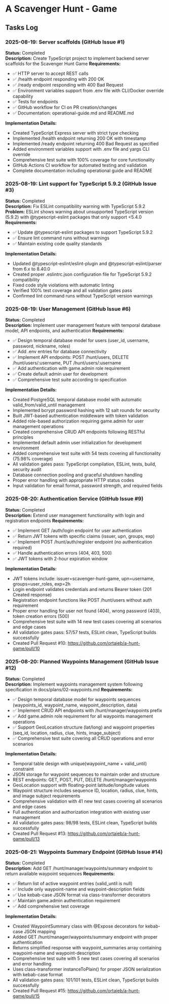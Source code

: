 
# A Scavenger Hunt - Game

## Tasks Log

### 2025-08-19: Server scaffolds (GitHub Issue #1)
**Status:** Completed  
**Description:** Create TypeScript project to implement backend server scaffolds for the Scavenger Hunt Game
**Requirements:**
- ✅ HTTP server to accept REST calls
- ✅ /health endpoint responding with 200 OK
- ✅ /ready endpoint responding with 400 Bad Request
- ✅ Environment variables support from .env file with CLI/Docker override capability
- ✅ Tests for endpoints
- ✅ GitHub workflow for CI on PR creation/changes
- ✅ Documentation: operational-guide.md and README.md

**Implementation Details:**
- Created TypeScript Express server with strict type checking
- Implemented /health endpoint returning 200 OK with timestamp
- Implemented /ready endpoint returning 400 Bad Request as specified
- Added environment variables support with .env file and yargs CLI override
- Comprehensive test suite with 100% coverage for core functionality
- GitHub Actions CI workflow for automated testing and validation
- Complete documentation including operational guide and README

### 2025-08-19: Lint support for TypeScript 5.9.2 (GitHub Issue #3)
**Status:** Completed  
**Description:** Fix ESLint compatibility warning with TypeScript 5.9.2
**Problem:** ESLint shows warning about unsupported TypeScript version (5.9.2) with @typescript-eslint packages that only support <5.4.0
**Requirements:**
- ✅ Update @typescript-eslint packages to support TypeScript 5.9.2
- ✅ Ensure lint command runs without warnings
- ✅ Maintain existing code quality standards

**Implementation Details:**
- Updated @typescript-eslint/eslint-plugin and @typescript-eslint/parser from 6.x to 8.40.0
- Created proper .eslintrc.json configuration file for TypeScript 5.9.2 compatibility
- Fixed code style violations with automatic linting
- Verified 100% test coverage and all validation gates pass
- Confirmed lint command runs without TypeScript version warnings

### 2025-08-19: User Management (GitHub Issue #6)
**Status:** Completed  
**Description:** Implement user management feature with temporal database model, API endpoints, and authentication
**Requirements:**
- ✅ Design temporal database model for users (user_id, username, password, nickname, roles)
- ✅ Add .env entries for database connectivity
- ✅ Implement API endpoints: POST /hunt/users, DELETE /hunt/users/:username, PUT /hunt/users/:username
- ✅ Add authentication with game.admin role requirement
- ✅ Create default admin user for development
- ✅ Comprehensive test suite according to specification

**Implementation Details:**
- Created PostgreSQL temporal database model with automatic valid_from/valid_until management
- Implemented bcrypt password hashing with 12 salt rounds for security
- Built JWT-based authentication middleware with token validation
- Added role-based authorization requiring game.admin for user management operations
- Created comprehensive CRUD API endpoints following RESTful principles
- Implemented default admin user initialization for development environment
- Added comprehensive test suite with 54 tests covering all functionality (75.98% coverage)
- All validation gates pass: TypeScript compilation, ESLint, tests, build, security audit
- Database connection pooling and graceful shutdown handling
- Proper error handling with appropriate HTTP status codes
- Input validation for email format, password strength, and required fields

### 2025-08-20: Authentication Service (GitHub Issue #9)
**Status:** Completed  
**Description:** Extend user management functionality with login and registration endpoints
**Requirements:**
- ✅ Implement GET /auth/login endpoint for user authentication
- ✅ Return JWT tokens with specific claims (issuer, upn, groups, exp)
- ✅ Implement POST /hunt/auth/register endpoint (no authentication required)
- ✅ Handle authentication errors (404, 403, 500)
- ✅ JWT tokens with 2-hour expiration window

**Implementation Details:**
- JWT tokens include: issuer=scavenger-hunt-game, upn=username, groups=user_roles, exp=2h
- Login endpoint validates credentials and returns Bearer token (201 Created response)
- Registration endpoint functions like POST /hunt/users without auth requirement
- Proper error handling for user not found (404), wrong password (403), token creation errors (500)
- Comprehensive test suite with 14 new test cases covering all scenarios and edge cases
- All validation gates pass: 57/57 tests, ESLint clean, TypeScript builds successfully
- Created Pull Request #10: https://github.com/ortaieb/a-hunt-game/pull/10

### 2025-08-20: Planned Waypoints Management (GitHub Issue #12)
**Status:** Completed  
**Description:** Implement waypoints management system following specification in docs/plans/02-waypoints.md
**Requirements:**
- ✅ Design temporal database model for waypoints sequences (waypoints_id, waypoint_name, waypoint_description, data)
- ✅ Implement CRUD API endpoints with /hunt/manager/waypoints prefix
- ✅ Add game.admin role requirement for all waypoints management operations
- ✅ Support GeoLocation structure (lat/long) and waypoint properties (seq_id, location, radius, clue, hints, image_subject)
- ✅ Comprehensive test suite covering all CRUD operations and error scenarios

**Implementation Details:**
- Temporal table design with unique(waypoint_name + valid_until) constraint
- JSON storage for waypoint sequences to maintain order and structure
- REST endpoints: GET, POST, PUT, DELETE /hunt/manager/waypoints
- GeoLocation support with floating-point latitude/longitude values
- Waypoint structure includes sequence ID, location, radius, clue, hints, and image subject requirements
- Comprehensive validation with 41 new test cases covering all scenarios and edge cases
- Full authentication and authorization integration with existing user management
- All validation gates pass: 98/98 tests, ESLint clean, TypeScript builds successfully
- Created Pull Request #13: https://github.com/ortaieb/a-hunt-game/pull/13

### 2025-08-21: Waypoints Summary Endpoint (GitHub Issue #14)
**Status:** Completed  
**Description:** Add GET /hunt/manager/waypoints/summary endpoint to return available waypoint sequences
**Requirements:**
- ✅ Return list of active waypoint entries (valid_until is null)
- ✅ Include only waypoint-name and waypoint-description fields
- ✅ Use kebab-case JSON format via class-transformer decorators
- ✅ Maintain game.admin authentication requirement
- ✅ Add comprehensive test coverage

**Implementation Details:**
- Created WaypointSummary class with @Expose decorators for kebab-case JSON mapping
- Added GET /hunt/manager/waypoints/summary endpoint with proper authentication
- Returns simplified response with waypoint_summaries array containing waypoint-name and waypoint-description
- Comprehensive test suite with 5 new test cases covering all scenarios and error handling
- Uses class-transformer instanceToPlain() for proper JSON serialization with kebab-case format
- All validation gates pass: 101/101 tests, ESLint clean, TypeScript builds successfully
- Created Pull Request #15: https://github.com/ortaieb/a-hunt-game/pull/15
